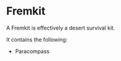 # Fremkit

A Fremkit is effectively a desert survival kit.

It contains the following:

- Paracompass

